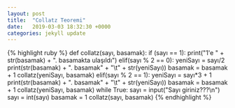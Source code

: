 ```yaml
---
layout: post
title:  "Collatz Teoremi"
date:   2019-03-03 18:32:30 +0000
categories: jekyll update
--- 
```

{% highlight ruby %}
def collatz(sayı, basamak):
    if (sayı == 1):
       	print("1'e " + str(basamak) + ". basamakta ulaşıldı")
    elif(sayı % 2 == 0):
    	yeniSayı = sayı/2
	print(str(basamak) + ". basamak" + "\t" + str(yeniSayı))
   	basamak = basamak + 1
    	collatz(yeniSayı, basamak)
    elif(sayı % 2 == 1):
    	yeniSayı = sayı*3 + 1
    	print(str(basamak) + ". basamak" + "\t" + str(yeniSayı))
    	basamak = basamak + 1
    	collatz(yeniSayı, basamak)
while True:
    sayı = input("Sayı giriniz???\n")
    sayı = int(sayı)
    basamak = 1
    collatz(sayı, basamak)
{% endhighlight %}
